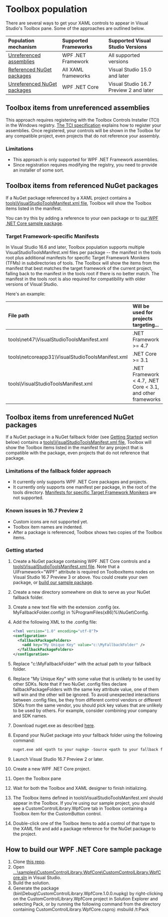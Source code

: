 # Toolbox population

There are several ways to get your XAML controls to appear in Visual Studio's Toolbox pane. Some of the approaches are outlined below. 

| Population mechanism                                                           | Supported Frameworks | Supported Visual Studio Versions       |
| :----------------------------------------------------------------------------- | :------------------- | :------------------------------------- |
| [Unreferenced assemblies](#toolbox-items-from-unreferenced-assemblies)         | WPF .NET Framework   | All supported versions                 |
| [Referenced NuGet packages](#toolbox-items-from-referenced-nuget-packages)     | All XAML frameworks  | Visual Studio 15.0 and later           |
| [Unreferenced NuGet packages](#toolbox-items-from-unreferenced-nuget-packages) | WPF .NET Core        | Visual Studio 16.7 Preview 2 and later |

## Toolbox items from unreferenced assemblies

This approach requires registering with the Toolbox Controls Installer (TCI) in the Windows registry. [The TCI specification](https://www.microsoft.com/en-us/download/details.aspx?id=35536) explains how to register your assemblies. Once registered, your controls will be shown in the Toolbox for any compatible project, even projects that do not reference your assembly.

### Limitations

* This approach is only supported for WPF .NET Framework assemblies.
* Since registration requires modifying the registry, you need to provide an installer of some sort.

## Toolbox items from referenced NuGet packages

If a NuGet package referenced by a XAML project contains a [tools\VisualStudioToolsManifest.xml file](https://docs.microsoft.com/en-us/nuget/guides/create-ui-controls), Toolbox will show the Toolbox items listed in the manifest.

You can try this by adding a reference to your own package or to [our WPF .NET Core sample package](#how-to-build-our-wpf-net-core-sample-package).

### Target Framework-specific Manifests

In Visual Studio 16.6 and later, Toolbox population supports multiple VisualStudioToolsManifest.xml files per package -- the manifest in the tools root plus additional manifests for specific Target Framework Monikers (TFMs) in subdirectories of tools. The Toolbox will show the items from the manifest that best matches the target framework of the current project, falling back to the manifest in the tools root if there is no better match. The manifest in the tools root is also required for compatibility with older versions of Visual Studio.

Here's an example:

| File path                                        | Will be used for projects targeting...                      |
| :----------------------------------------------- | :---------------------------------------------------------- |
| tools\net47\VisualStudioToolsManifest.xml        | .NET Framework >= 4.7                                       |
| tools\netcoreapp31\VisualStudioToolsManifest.xml | .NET Core >= 3.1                                            |
| tools\VisualStudioToolsManifest.xml              | .NET Framework < 4.7, .NET Core < 3.1, and other frameworks |

## Toolbox items from unreferenced NuGet packages

If a NuGet package in a NuGet fallback folder (see [Getting Started](#getting-started) section below) contains a [tools\VisualStudioToolsManifest.xml file](https://docs.microsoft.com/en-us/nuget/guides/create-ui-controls), Toolbox will show the Toolbox items listed in the manifest for any project that is compatible with the package, even projects that do not reference that package.

### Limitations of the fallback folder approach

* It currently only supports WPF .NET Core packages and projects.
* It currently only supports one manifest per package, in the root of the tools directory. [Manifests for specific Target Framework Monikers](#target-framework-specific-manifests) are not supported.

### Known issues in 16.7 Preview 2

* Custom icons are not supported yet.
* Toolbox item names are indented.
* After a package is referenced, Toolbox shows two copies of the Toolbox items.

### Getting started

1. Create a NuGet package containing WPF .NET Core controls and a [tools\VisualStudioToolsManifest.xml file](https://docs.microsoft.com/en-us/nuget/guides/create-ui-controls). Note that a UIFramework="WPF" attribute is required on ToolboxItems nodes on Visual Studio 16.7 Preview 3 or above. You could create your own package, or [build our sample package](#how-to-build-our-wpf-net-core-sample-package).
1. Create a new directory somewhere on disk to serve as your NuGet fallback folder.
1. Create a new text file with the extension .config (ex. MyFallbackFolder.config) in %ProgramFiles(x86)%\NuGet\Config.
1. Add the following XML to the .config file:

    ```xml
    <?xml version="1.0" encoding="utf-8"?>
    <configuration>
      <fallbackPackageFolders>
        <add key="My Unique Key" value="c:\MyFallbackFolder" />
      </fallbackPackageFolders>
    </configuration>
    ```

1. Replace "c:\MyFallbackFolder" with the actual path to your fallback folder.
1. Replace "My Unique Key" with some value that is unlikely to be used by other SDKs. Note that if two NuGet .config files declare fallbackPackageFolders with the same key attribute value, one of them will win and the other will be ignored. To avoid unexpected interactions between .config files, be they from different control vendors or different SDKs from the same vendor, you should pick key values that are unlikely to be used by others. For example, consider combining your company and SDK names.
1. Download nuget.exe as described [here](https://docs.microsoft.com/en-us/nuget/reference/nuget-exe-cli-reference).
1. Expand your NuGet package into your fallback folder using the following command:

    ```bat
    nuget.exe add <path to your nupkg> -Source <path to your fallback folder> -Expand
    ```

1. Launch Visual Studio 16.7 Preview 2 or later.
1. Create a new WPF .NET Core project.
1. Open the Toolbox pane
1. Wait for both the Toolbox and XAML designer to finish initializing.
1. The Toolbox items defined in tools\VisualStudioToolsManifest.xml should appear in the Toolbox. If you're using our sample project, you should see a CustomControlLibrary.WpfCore tab in Toolbox containing a Toolbox item for the CustomButton control.
1. Double-click one of the Toolbox items to add a control of that type to the XAML file and add a package reference for the NuGet package to the project.

## How to build our WPF .NET Core sample package

1. Clone [this repo](https://github.com/microsoft/xaml-designer-extensibility).
1. Open [...\samples\CustomControlLibrary.WpfCore\CustomControlLibrary.WpfCore.sln](../samples/CustomControlLibrary.WpfCore/CustomControlLibrary.WpfCore.sln) in Visual Studio.
1. Build the solution.
1. Generate the package (bin\Debug\CustomControlLibrary.WpfCore.1.0.0.nupkg) by right-clicking on the CustomControlLibrary.WpfCore project in Solution Explorer and selecting Pack, or by running the following command from the directory containing CustomControlLibrary.WpfCore.csproj: msbuild /t:Pack
